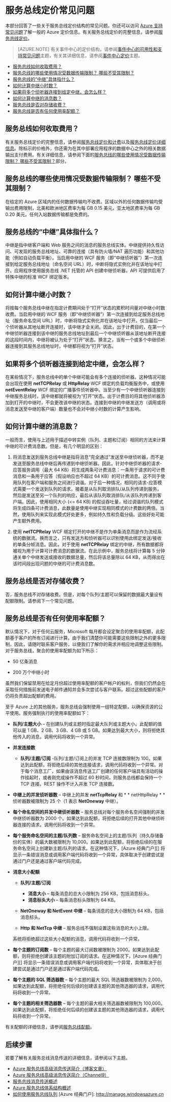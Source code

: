 <properties 
   pageTitle="服务总线定价常见问题 | Azure"
   description="回答了一些关于服务总线定价结构的常见问题。"
   services="service-bus"
   documentationCenter="na"
   authors="sethmanheim"
   manager="timlt"
   editor="tysonn" />

<tags 
   ms.service="service-bus"
   ms.date="12/28/2015"
   wacn.date="02/26/2016" />

# 服务总线定价常见问题

本部分回答了一些关于服务总线定价结构的常见问题。你还可以访问 [Azure 支持常见问题](http://go.microsoft.com/fwlink/?LinkID=185083)了解一般的 Azure 定价信息。有关服务总线定价的完整信息，请参阅[服务总线定价](/pricing/details/service-bus/)。

>[AZURE.NOTE] 有关事件中心的定价结构，请参阅[事件中心的可用性和支持常见问题](/pricing/details/service-bus/event-hubs-availability-and-support-faq)主题，有关其详细信息，请参阅[事件中心定价](/pricing/details/event-hubs/)主题。

- [服务总线如何收取费用？](#how-do-you-charge-for-service-bus)
- [服务总线的哪些使用情况受数据传输限制？ 哪些不受其限制？](#what-usage-of-service-bus-is-subject-to-data-transfer-what-is-not)
- [服务总线的“中继”具体指什么？](#what-exactly-is-a-service-bus-quotrelayquot)
- [如何计算中继小时数？](#how-is-the-relay-hours-meter-calculated)
- [如果将多个侦听器连接到给定中继，会怎么样？](#what-if-i-have-more-than-one-listener-connected-to-a-given-relay)
- [如何计算中继的消息数？](#how-is-the-messages-meter-calculated-for-relays)
- [服务总线是否对存储收费？](#does-service-bus-charge-for-storage)
- [服务总线是否有任何使用率配额？](#does-service-bus-have-any-usage-quotas)

## 服务总线如何收取费用？

有关服务总线定价的完整信息，请参阅[服务总线定价和计费](https://msdn.microsoft.com/zh-cn/library/dn831889.aspx)以及[服务总线定价详细信息](/pricing/details/service-bus/)。除标示的价格外，你还需为在其中部署应用程序的数据中心之外的相关数据输出支付费用。有关详细信息，请参阅下面的[服务总线的哪些使用情况受数据传输限制？ 哪些不受其限制？](#what-usage-of-service-bus-is-subject-to-data-transfer-what-is-not)部分。

## 服务总线的哪些使用情况受数据传输限制？ 哪些不受其限制？

在给定的 Azure 区域内的任何数据传输均不收费。区域以外的任何数据传输均受输出费用限制，北美和欧洲地区费率为每 GB 0.15 美元，亚太地区费率为每 GB 0.20 美元。任何入站数据传输都是免费的。

## 服务总线的“中继”具体指什么？

中继是指中继客户端和 Web 服务之间的消息的服务总线实体。中继提供持久性访问、可发现的服务总线地址、可靠的连接（具有防火墙/NAT 遍历功能）和其他功能（例如自动负载平衡）。当启用中继的 WCF 服务（即“中继侦听器”）第一次连接到给定服务总线地址（命名空间 URL）时，中断将隐式实例化并在该地址中打开。应用程序使用服务总线 .NET 托管的 API 创建中继侦听器，API 可提供启用了特殊中继的标准 WCF 绑定版本。

## <a name="How-is-the-Relay-Hours-meter-calculated?"></a>如何计算中继小时数？

将按每个服务总线中继在指定计费期间处于“打开”状态的累积时间量对中继小时数收费。当启用中继的 WCF 服务（即“中继侦听器”）第一次连接到给定服务总线地址（服务命名空间 URL）时，中断将隐式实例化并在该地址中打开。仅当最后一个侦听器从其地址断开连接时，该中继才会关闭。因此，出于计费目的，在第一个中继侦听器连接到该中继的服务总线地址到最后一个中继侦听器从该地址断开连接的这段时间内，中继将被认为处于“打开”状态。换言之，当有一个或多个中继侦听器连接到其服务总线地址时，中继都将视为“打开”状态。

## 如果将多个侦听器连接到给定中继，会怎么样？

在某些情况下，服务总线中的单个中继可能会有多个连接的侦听器。这种情况可能会出现在使用 **netTCPRelay** 或 **HttpRelay** WCF 绑定的负载均衡服务中，或使用 **netEventRelay** WCF 绑定的广播事件侦听器中。当至少有一个中继侦听器连接到中继服务总线时，该中继都就将被视为“打开”状态。出于计费目的将其他侦听器添加到打开的中继时，不会更改该中继的状态。连接到中继的中继发送方（调用或将消息发送至中继的客户端）数量也不会对中继小时数的计算产生影响。

## 如何计算中继的消息数？

一般而言，使用与上述用于描述中转实例（队列、主题和订阅）相同的方法来计算中继的可计费消息数。但是，有几个明显的区别：

1. 将消息发送到服务总线中继是指将消息“完全通过”发送至中继侦听器，而不是发送至服务总线中继后再传递到中继侦听器。因此，针对中继侦听器的请求-应答服务调用（最大 64 KB）将生成两条可计费消息：一条用于请求的可计费消息和一条用于应答（假设响应也不超过 64 KB）的可计费消息。这不同于使用队列在客户端和服务之间进行调谐。对于后一种情况，相同的请求-应答模式需要一个发送到队列的请求，接着是从队列取消排队/从队列传递到服务，然后是发送至另一个队列的响应，最后从该队列取消排队/从该队列传递到客户端。因此，使用相同大小 (<= 64 KB) 的假设吞吐量，经过调谐的队列模式将生成四条可计费消息，此数量是使用中继实现相同模式的计费数的两倍。当然，使用队列来实现此模式好处更多，例如持久性和负载分级。这些好处可能产生额外费用。

2. 使用 **netTCPRelay** WCF 绑定打开的中继不是作为单条消息而是作为流经系统的数据流。换而言之，只有发送方和侦听器可以识别使用此绑定发送/接收的单条分帧消息。因此，对于使用 **netTCPRelay** 绑定的中继，所有数据都将被视为用于计算可计费消息的数据流。在此示例中，服务总线将计算每 5 分钟通关单个中继发送或接收的数据总量，然后将该总量除以 64 KB，从而得出在该时间段出现问题的中继的可计费消息数。

## 服务总线是否对存储收费？

否，服务总线不对存储收费。但是，对每个队列/主题可以保留的数据最大量设有配额限制。请参阅下一个常见问题。

## 服务总线是否有任何使用率配额？

默认情况下，对于任何云服务，Microsoft 每月都会设定聚合的使用率配额，此配额基于客户的所有订阅进行计算。由于我们清楚你可能需要这些限制之外的更多限制，因此，请随时联系客户服务，以便我们了解你的需求并相应地调整这些限制。对于服务总线，聚合的使用率配额为如下所示：

- 50 亿条消息

- 200 万个中继小时

虽然我们保留禁用在给定月份超过使用率配额的客户帐户的权利，但我们仍然会在采取任何措施前发送电子邮件通知并会多次尝试与客户联系。超过这些配额的客户仍将负责超出配额的费用。

至于 Azure 上的其他服务，服务总线会强制使用一组特定配额，以确保资源的公平使用。服务强制执行的使用率配额如下：

- **队列/主题大小** – 在创建队列或主题时指定最大队列或主题大小。此配额的值可以是 1 GB、2 GB、3 GB、4 GB 或 5 GB。如果达到最大大小，则将拒绝其他传入的消息，调用代码将收到一个异常。

- **并发连接数**
	- **队列/主题/订阅** -队列/主题/订阅上的并发 TCP 连接数限制为 100。如果达到此配额，将拒绝后续的其他连接请求，调用代码将收到一个异常。对于每个消息工厂，如果由该消息传送工厂创建的任何客户端具有活动的操作挂起时，或者刚完成操作不超过 60 秒时间，则服务总线都会保持一个 TCP 连接。REST 操作不计入并发 TCP 连接数。


- **中继上的并发侦听器数** – 中继上的并发 **netTcpRelay** 和 * * netHttpRelay * * 侦听器数被限制为 25 个（1 表示 **NetOneway** 中继）。

- **每个命名空间的并发中继侦听器数** – 服务总线对每个服务命名空间强制的并发中继侦听器数为 2000 个。如果达到此配额，将拒绝后续的打开其他中继侦听器连接的请求，调用代码将收到一个异常。

- **每个服务命名空间的主题/队列数** – 服务命名空间上的主题/队列（持久存储备份的实体）的最大数被限制为 10,000。如果达到此配额，将拒绝后续的在服务命名空间上创建新主题/队列的请求。在这种情况下，[Azure 经典门户][] 将显示一条错误消息或调用客户端代码将收到一个异常，具体取决于创建尝试是通过门户还是通过客户端代码完成。

- **消息大小配额**
	- **队列/主题/订阅**
		- **消息大小** – 每条消息的总大小限制为 256 KB，包括消息标头。
		- **消息标头大小** – 每条消息标头限制为 64 KB。

	- **NetOneway 和 NetEvent 中继** – 每条消息的总大小限制为 64 KB，包括消息标头。
	- **Http 和 NetTcp 中继** – 服务总线不强制设置这些消息的大小上限。

	系统将拒绝超过这些大小配额的消息，调用代码将收到一个异常。

- **每个主题的订阅数** – 每个主题的最大订阅数被限制为 2000。如果达到此配额，则将拒绝创建该主题的附加订阅的请求。在这种情况下，[Azure 经典门户][] 将显示一条错误消息或调用客户端代码将收到一个异常，具体取决于创建尝试是通过门户还是通过客户端代码完成。

- **每个主题的 SQL 筛选器数** – 每个主题的最大 SQL 筛选器数被限制为 2,000。如果达到此配额，将拒绝任何后续的创建该主题的其他筛选器的请求，调用代码将收到一个异常。

- **每个主题的相关筛选器数** – 每个主题的最大相关筛选器数被限制为 100,000。如果达到此配额，将拒绝任何后续的创建该主题的其他筛选器的请求，调用代码将收到一个异常。

有关配额的详细信息，请参阅[服务总线配额](/documentation/articles/service-bus-quotas)。

## 后续步骤

若要了解有关服务总线消息传送的详细信息，请参阅以下主题。

- [Azure 服务总线高级消息传送简介（博客文章）](http://azure.microsoft.com/blog/introducing-azure-service-bus-premium-messaging/)
- [Azure 服务总线高级消息传送简介（Channel9）](https://channel9.msdn.com/Blogs/Subscribe/Introducing-Azure-Service-Bus-Premium-Messaging)
- [服务总线消息传送概述](/documentation/articles/service-bus-messaging-overview)
- [Azure 服务总线体系结构概述](/documentation/articles/service-bus-fundamentals-hybrid-solutions)
- [如何使用服务总线队列](/documentation/articles/service-bus-dotnet-how-to-use-queues) 
[Azure 经典门户]: http://manage.windowsazure.cn

<!---HONumber=Mooncake_0215_2016-->